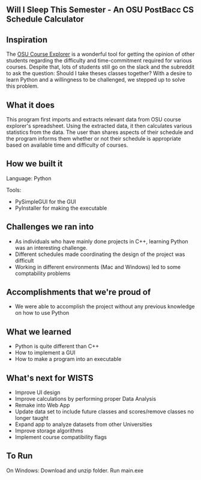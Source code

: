 ## Will I Sleep This Semester - An OSU PostBacc CS Schedule Calculator

## Inspiration
The [OSU Course Explorer](https://osu-cs-course-explorer.com/) is a wonderful tool for getting the opinion of other students regarding the difficulty and time-commitment required for various courses. Despite that, lots of students still go on the slack and the subreddit to ask the question: Should I take theses classes together? With a desire to learn Python and a willingness to be challenged, we stepped up to solve this problem.

## What it does
This program first imports and extracts relevant data from OSU course explorer's spreadsheet. Using the extracted data, it then calculates various statistics from the data. The user than shares aspects of their schedule and the program informs them whether or not their schedule is appropriate based on available time and difficulty of courses.

## How we built it
Language: Python

Tools:
- PySimpleGUI for the GUI
- PyInstaller for making the executable

## Challenges we ran into
- As individuals who have mainly done projects in C++, learning Python was an interesting challenge.
- Different schedules made coordinating the design of the project was difficult
- Working in different environments (Mac and Windows) led to some comptability problems

## Accomplishments that we're proud of
- We were able to accomplish the project without any previous knowledge on how to use Python

## What we learned
- Python is quite different than C++
- How to implement a GUI
- How to make a program into an executable

## What's next for WISTS
- Improve UI design
- Improve calculations by performing proper Data Analysis
- Remake into Web App
- Update data set to include future classes and scores/remove classes no longer taught
- Expand app to analyze datasets from other Universities
- Improve storage algorithms
- Implement course compatibility flags

## To Run
On Windows: Download and unzip folder. Run main.exe
